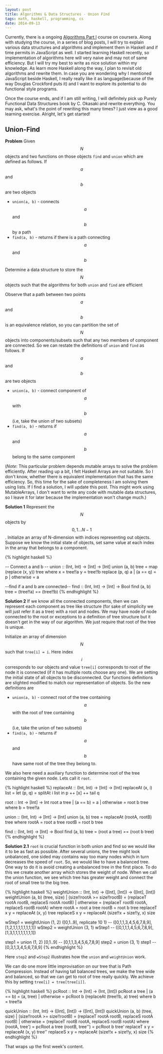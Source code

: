 ```yaml
---
layout: post
title: Algorithms & Data Structures - Union Find
tags: math, haskell, programming, cs
date: 2014-09-13
---
```


Currently, there is a ongoing [Algorithms Part I](https://www.coursera.org/course/algs4partI) course on coursera. Along with studying the course, in a series of blog posts, I will try to explain various data structures and algorithms and implement them in Haskell and if time permits in JavaScript as well. I started learning Haskell recently, so implementation of algorithms here will very naive and may not of same efficiency. But I will try my best to write as nice solution within my knowledge. As learn more Haskell along the way, I plan to revisit old algorithms and rewrite them. In case you are wondering why I mentioned JavaScript beside Haskell, I really really like it as language(because of the way Douglas Crockford puts it) and I want to explore its potential to do functional style programs.

Once the course ends, and if I am still writing, I will definitely pick up Purely Functional Data Structures book by C. Okasaki and rewrite everything. You may ask, what's the point of rewriting this many times? I just view as a good learning exercise. Alright, let's get started!


## Union-Find

**Problem** Given $$N$$ objects and two functions on those objects `find` and `union` which are defined as follows. If $$a$$ and $$b$$ are two objects

- `union(a, b)` - connects $$a$$ and $$b$$ by a path
- `find(a, b)` - returns if there is a path connecting $$a$$ and $$b$$

Determine a data structure to store the $$N$$ objects such that the algorithms for both `union` and `find` are efficient

Observe that a path between two points $$a$$ and $$b$$ is an equivalence relation, so you can partition the set of $$N$$   objects into components/subsets such that any two members of component are connected. So we can restate the definitions of `union` and `find` as follows. If $$a$$ and $$b$$ are two objects

- `union(a, b)` - connect component of $$a$$ with $$b$$ (i.e, take the union of two subsets)
- `find(a, b)` - returns if $$a$$ and $$b$$ belong to the same component

(_Note_: This particular problem depends mutable arrays to solve the problem efficiently. After reading up a bit, I felt Haskell Arrays are not suitable. So I don't know, whether there is equivalent implementation that has the same efficiency. So, this time for the sake of completeness I am solving them using lists. If I find a solution, I will update this post. This might work using MutableArrays, I don't want to write any code with mutable data structures, so I leave it for later because the implementation won't change much.)

**Solution 1**  Represent the $$N$$ objects by $$0, 1 \dots N- 1$$. Initialize an array of N-dimension with indices representing out objects. Suppose we know the initial state of objects, set same value at each index in the array that belongs to a component.

{% highlight haskell %}

-- Connect a and b --
union :: (Int, Int) -> [Int] -> [Int]
union (a, b) tree  = map (replace (x, y)) tree
    where x = tree!!a
          y = tree!!b
          replace (p, q) a
                | (a == q)  = p
                | otherwise = a

--find if a and b are connected--
find :: (Int, Int) -> [Int] -> Bool
find (a, b) tree = (tree!!a) == (tree!!b)
{% endhighlight %}

**Solution 2** If we know all the connected components, then we can represent each component as tree like structure (for sake of simplicity we will just refer it as a tree) with a root and nodes. We may have node of node connected to the root or exceptions to a definition of tree structure but it doesn't get in the way of our algorithm. We just require that root of the tree is unique.

Initialize an array of dimension $$N$$ such that `tree[i] = i`. Here index $$i$$ corresponds to our objects and value `tree[i]` corresponds to root of the node it is connected (if it has multiple roots choose any one). We are setting the initial state of all objects to be disconnected. Our functions definitions are slighted modified to match our representation of objects. So the new definitions are

- `union(a, b)` - connect root of the tree containing $$a$$ with the root of tree containing $$b$$ (i.e, take the union of two subsets)
- `find(a, b)` - returns if $$a$$ and $$b$$ have same root of the tree they belong to.

We also here need a auxiliary function to determine root of the tree containing the given node. Lets call it `root`.


{% highlight haskell %}
replaceAt :: (Int, Int) -> [Int] -> [Int]
replaceAt (x, i) list =
    let (p, q) = splitAt i list
    in p ++ [x] ++ tail q

root :: Int -> [Int] -> Int
root a tree
    | (a == b)  = a
    | otherwise = root b tree
    where b = tree!!a

union :: (Int, Int) -> [Int] -> [Int]
union (a, b) tree = replaceAt (rootA, rootB) tree
    where rootA = root a tree
          rootB = root b tree

find :: (Int, Int) -> [Int] -> Bool
find (a, b) tree = (root a tree) == (root b tree)
{% endhighlight %}


**Solution 2.1** `root` is crucial function in both union and find so we would like it to be as fast as possible. After several unions, the tree might look unbalanced, one sided may contains way too many nodes which in turn decreases the speed of `root`. So, we would like to have a balanced tree. One way to do it is avoid creating a unbalanced tree in the first place. To do this we create another array which stores the weight of node. When we call the union function, we see which tree has greater weight and connect the root of small tree to the big tree.

{% highlight haskell %}
weightUnion :: (Int, Int) -> ([Int], [Int]) -> ([Int], [Int])
weightUnion (a, b) (tree, size)
    | (size!!rootA >= size!!rootB)  = (replaceT rootA rootB, replaceS rootA rootB)
    | otherwise                     = (replaceT rootB rootA, replaceS rootB rootA)
    where rootA = root a tree
          rootB = root b tree
          replaceT x y = replaceAt (x, y) tree
          replaceS x y = replaceAt (size!!x + size!!y, x) size

wStep1  = weightUnion (1, 2) ([0,1..9], replicate 10 1)
-- ([0,1,1,3,4,5,6,7,8,9],[1,2,1,1,1,1,1,1,1,1])
wStep2  = weightUnion (3, 1) wStep1
-- ([0,1,1,1,4,5,6,7,8,9],[1,3,1,1,1,1,1,1,1,1])

step1  = union (1, 2) [0,1..9]
-- [0,1,1,3,4,5,6,7,8,9]
step2  = union (3, 1) step1
-- [0,3,1,3,4,5,6,7,8,9]
{% endhighlight %}

Here `step2` and `wStep2` illustrates how the `union` and `weightUnion` work.

We can do one more little improvisation on our tree that is Path Compression. Instead of having tall balanced trees, we make the tree wide and balanced, so that we can get to root of tree really quickly. We achieve this by setting `tree[i] = tree[tree[i]]`.

{% highlight haskell %}
pcRoot :: Int -> [Int] -> (Int, [Int])
pcRoot a tree
    | (a == b)  = (a, tree)
    | otherwise = pcRoot b (replaceAt (tree!!b,  a) tree)
    where b = tree!!a

quickUnion :: (Int, Int) -> ([Int], [Int]) -> ([Int], [Int])
quickUnion (a, b) (tree, size)
    | (size!!rootA >= size!!rootB) = (replaceT rootA rootB, replaceS rootA rootB)
    | otherwise                    = (replaceT rootB rootA, replaceS rootB rootA)
    where (rootA, tree') = pcRoot a tree
          (rootB, tree'') = pcRoot b tree'
          replaceT x y = replaceAt (x, y) tree''
          replaceS x y = replaceAt (size!!x + size!!y, x) size
{% endhighlight %}

That wraps up the first week's content.
